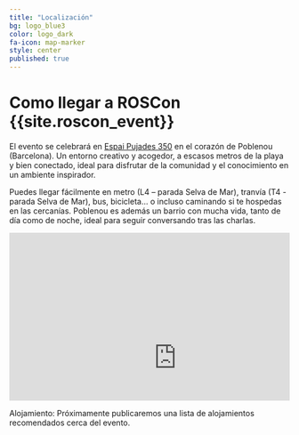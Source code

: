 ```yaml
---
title: "Localización"
bg: logo_blue3
color: logo_dark
fa-icon: map-marker
style: center   
published: true
---
```


# Como llegar a ROSCon {{site.roscon_event}}

El evento se celebrará en [Espai Pujades 350](https://maps.app.goo.gl/s8SRmWoHpzJe6j8A6)  en el corazón de Poblenou (Barcelona). Un entorno creativo y acogedor, a escasos metros de la playa y bien conectado, ideal para disfrutar de la comunidad y el conocimiento en un ambiente inspirador.

Puedes llegar fácilmente en metro (L4 – parada Selva de Mar), tranvía (T4 - parada Selva de Mar), bus, bicicleta... o incluso caminando si te hospedas en las cercanías. Poblenou es además un barrio con mucha vida, tanto de día como de noche, ideal para seguir conversando tras las charlas.
<center>
<div style="position: relative; padding-bottom: 60%; height: 0; overflow: hidden; max-width: 100%;">
<iframe src="https://www.google.com/maps/embed?pb=!1m18!1m12!1m3!1d5984.874354172626!2d2.2068508767924024!3d41.408027694713354!2m3!1f0!2f0!3f0!3m2!1i1024!2i768!4f13.1!3m3!1m2!1s0x12a4a345d10d2c97%3A0x236dbc71d619b0e9!2sEspai%20Pujades%206!5e0!3m2!1sit!2ses!4v1752046604388!5m2!1sit!2ses" width="600" height="450" style="border:0;" allowfullscreen="" loading="lazy" referrerpolicy="no-referrer-when-downgrade"></iframe>
</div>
</center>

Alojamiento: Próximamente publicaremos una lista de alojamientos recomendados cerca del evento.

